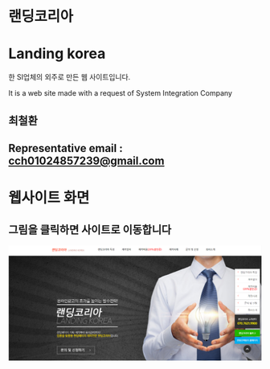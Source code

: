 # 랜딩코리아
# Landing korea

한 SI업체의 외주로 만든 웹 사이트입니다.

It is a web site made with a request of System Integration Company

## 최철환
## Representative email : cch01024857239@gmail.com

# 웹사이트 화면 
## 그림을 클릭하면 사이트로 이동합니다
[![Site Label](https://github.com/cch230/Landing_page/blob/master/site.png)](http://49.50.164.82:8080/landing_page/main.jsp)

